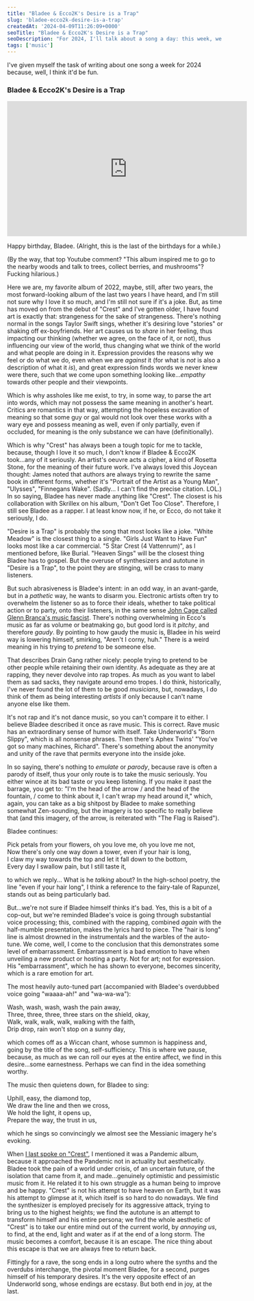 ```yaml
---
title: "Bladee & Ecco2K's Desire is a Trap"
slug: 'bladee-ecco2k-desire-is-a-trap'
createdAt: '2024-04-09T11:26:09+0000'
seoTitle: "Bladee & Ecco2K's Desire is a Trap"
seoDescription: "For 2024, I'll talk about a song a day: this week, we'll talk about Bladee & Ecco2K's Desire is a Trap."
tags: ['music']
---
```


I've given myself the task of writing about one song a week for 2024 because, well, I think it'd be fun.

### Bladee & Ecco2K's Desire is a Trap

<iframe width="560" height="315" src="https://www.youtube.com/embed/vEHsM-uV_Ec?si=WDsHfbEJmfL6uq2r" title="YouTube video player" frameborder="0" allow="accelerometer; autoplay; clipboard-write; encrypted-media; gyroscope; picture-in-picture; web-share" referrerpolicy="strict-origin-when-cross-origin" allowfullscreen></iframe>

Happy birthday, Bladee. (Alright, this is the last of the birthdays for a while.)

(By the way, that top Youtube comment? "This album inspired me to go to the nearby woods and talk to trees, collect berries, and mushrooms"? Fucking hilarious.)

Here we are, my favorite album of 2022, maybe, still, after two years, the most forward-looking album of the last two years I have heard, and I'm still not sure why I love it so much, and I'm still not sure if it's a joke. But, as time has moved on from the debut of "Crest" and I've gotten older, I have found art is exactly that: strangeness for the sake of strangeness. There's nothing normal in the songs Taylor Swift sings, whether it's desiring love "stories" or shaking off ex-boyfriends. Her art causes us to _share_ in her feeling, thus impacting our thinking (whether we agree, on the face of it, or not), thus influencing our view of the world, thus changing what we think of the world and what people are doing in it. Expression provides the reasons why we feel or do what we do, even when we are _against_ it (for what is _not_ is also a description of what it _is_), and great expression finds words we never knew were there, such that we come upon something looking like..._empathy_ towards other people and their viewpoints.

Which is why assholes like me exist, to try, in some way, to parse the art into words, which may not possess the same meaning in another's heart. Critics are romantics in that way, attempting the hopeless excavation of meaning so that some guy or gal would not look over these works with a wary eye and possess meaning as well, even if only partially, even if occluded, for meaning is the only substance we can have (definitionally).

Which is why "Crest" has always been a tough topic for me to tackle, because, though I love it so much, I don't know if Bladee & Ecco2K took...any of it seriously. An artist's oeuvre acts a cipher, a kind of Rosetta Stone, for the meaning of their future work. I've always loved this Joycean thought: James noted that authors are always trying to rewrite the same book in different forms, whether it's "Portrait of the Artist as a Young Man", "Ulysses", "Finnegans Wake". (Sadly... I can't find the precise citation. LOL.) In so saying, Bladee has never made anything like "Crest". The closest is his collaboration with Skrillex on his album, "Don't Get Too Close". Therefore, I still see Bladee as a rapper. I at least know now, if he, or Ecco, do not take it seriously, I do.

"Desire is a Trap" is probably the song that most looks like a joke. "White Meadow" is the closest thing to a single. "Girls Just Want to Have Fun" looks most like a car commercial. "5 Star Crest (4 Vattenrum)", as I mentioned before, like Burial. "Heaven Sings" will be the closest thing Bladee has to gospel. But the overuse of synthesizers and autotune in "Desire is a Trap", to the point they are stinging, will be crass to many listeners.

But such abrasiveness is Bladee's intent: in an odd way, in an avant-garde, but in a _pathetic_ way, he wants to disarm you. Electronic artists often try to overwhelm the listener so as to force their ideals, whether to take political action or to party, onto their listeners, in the same sense [John Cage called Glenn Branca's music fascist](https://www.youtube.com/watch?v=UzfG9V_hDps). There's nothing overwhelming in Ecco's music as far as volume or beatmaking go, but good lord is it _pitchy_, and therefore _gaudy_. By pointing to how gaudy the music is, Bladee in his weird way is lowering himself, smirking, "Aren't I corny, huh." There is a weird meaning in his trying to _pretend_ to be someone else.

That describes Drain Gang rather nicely: people trying to pretend to be other people while retaining their own identity. As adequate as they are at rapping, they never devolve into rap tropes. As much as you want to label them as sad sacks, they navigate around emo tropes. I do think, historically, I've never found the lot of them to be good _musicians_, but, nowadays, I do think of them as being interesting _artists_ if only because I can't name anyone else like them.

It's not rap and it's not dance music, so you can't compare it to either. I believe Bladee described it once as rave music. This is correct. Rave music has an extraordinary sense of humor with itself. Take Underworld's "Born Slippy", which is all nonsense phrases. Then there's Aphex Twins' "You've got so many machines, Richard". There's something about the anonymity and unity of the rave that permits everyone into the inside joke.

In so saying, there's nothing to _emulate_ or _parody_, because rave is often a parody of itself, thus your only route is to take the music seriously. You either wince at its bad taste or you keep listening. If you make it past the barrage, you get to: "I'm the head of the arrow / and the head of the fountain, / come to think about it, I can't wrap my head around it," which, again, you can take as a big shitpost by Bladee to make something somewhat Zen-sounding, but the imagery is too specific to really believe that (and this imagery, of the arrow, is reiterated with "The Flag is Raised").

Bladee continues:

Pick petals from your flowers, oh you love me, oh you love me not,<br/>
Now there's only one way down a tower, even if your hair is long,<br/>
I claw my way towards the top and let it fall down to the bottom,<br/>
Every day I swallow pain, but I still taste it,<br/>

to which we reply... What is he _talking_ about? In the high-school poetry, the line "even if your hair long", I think a reference to the fairy-tale of Rapunzel, stands out as being particularly bad.

But...we're not sure if Bladee himself thinks it's bad. Yes, this is a bit of a cop-out, but we're reminded Bladee's voice is going through substantial voice processing; this, combined with the rapping, combined _again_ with the half-mumble presentation, makes the lyrics hard to piece. The "hair is long" line is almost drowned in the instrumentals and the warbles of the auto-tune. We come, well, I come to the conclusion that this demonstrates some level of embarrassment. Embarrassment is a bad emotion to have when unveiling a new product or hosting a party. Not for art; not for expression. His "embarrassment", which he has shown to everyone, becomes sincerity, which is a rare emotion for art.

The most heavily auto-tuned part (accompanied with Bladee's overdubbed voice going "waaaa-ah!" and "wa-wa-wa"):

Wash, wash, wash, wash the pain away,<br/>
Three, three, three, three stars on the shield, okay,<br/>
Walk, walk, walk, walk, walking with the faith,<br/>
Drip drop, rain won't stop on a sunny day,<br/>

which comes off as a Wiccan chant, whose summon is happiness and, going by the title of the song, self-sufficiency. This is where we pause, because, as much as we can roll our eyes at the entire affect, we find in this desire...some earnestness. Perhaps we can find in the idea something worthy.

The music then quietens down, for Bladee to sing:

Uphill, easy, the diamond top,<br/>
We draw the line and then we cross,<br/>
We hold the light, it opens up,<br/>
Prepare the way, the trust in us,<br/>

which he sings so convincingly we almost see the Messianic imagery he's evoking.

When [I last spoke on "Crest"](/best-album-2022), I mentioned it was a Pandemic album, because it approached the Pandemic not in actuality but aesthetically. Bladee took the pain of a world under crisis, of an uncertain future, of the isolation that came from it, and made...genuinely optimistic and pessimistic music from it. He related it to his own struggle as a human being to improve and be happy. "Crest" is not his attempt to have heaven on Earth, but it was his attempt to glimpse at it, which itself is so hard to do nowadays. We find the synthesizer is employed precisely for its aggressive attack, trying to bring us to the highest heights; we find the autotune is an attempt to transform himself and his entire persona; we find the whole aesthetic of "Crest" is to take our entire mind out of the current world, by _annoying us_, to find, at the end, light and water as if at the end of a long storm. The music becomes a comfort, because it is an escape. The nice thing about this escape is that we are always free to return back.

Fittingly for a rave, the song ends in a long outro where the synths and the overdubs interchange, the pivotal moment Bladee, for a second, purges himself of his temporary desires. It's the very opposite effect of an Underworld song, whose endings are ecstasy. But both end in joy, at the last.
